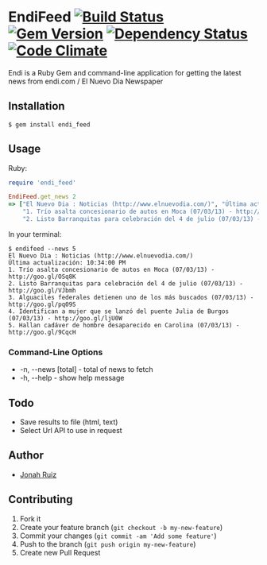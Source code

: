EndiFeed [![Build Status](https://travis-ci.org/jonahoffline/endi_feed.png?branch=master)](https://travis-ci.org/jonahoffline/endi_feed) [![Gem Version](https://badge.fury.io/rb/endi_feed.png)](http://badge.fury.io/rb/endi_feed) [![Dependency Status](https://gemnasium.com/jonahoffline/endi_feed.png)](https://gemnasium.com/jonahoffline/endi_feed) [![Code Climate](https://codeclimate.com/github/jonahoffline/endi_feed.png)](https://codeclimate.com/github/jonahoffline/endi_feed)
=================

Endi is a Ruby Gem and command-line application for getting the latest news from endi.com / El Nuevo Dia Newspaper

Installation
---------------------

    $ gem install endi_feed

## Usage ##

Ruby:

```ruby
require 'endi_feed'

EndiFeed.get_news 2
=> ["El Nuevo Dia : Noticias (http://www.elnuevodia.com/)", "Última actualización: 10:34:00 PM",
    "1. Trío asalta concesionario de autos en Moca (07/03/13) - http://goo.gl/OSq8K",
    "2. Listo Barranquitas para celebración del 4 de julio (07/03/13) - http://goo.gl/VJbmh"]

```

In your terminal:

```console
$ endifeed --news 5
El Nuevo Dia : Noticias (http://www.elnuevodia.com/)
Última actualización: 10:34:00 PM
1. Trío asalta concesionario de autos en Moca (07/03/13) - http://goo.gl/OSq8K
2. Listo Barranquitas para celebración del 4 de julio (07/03/13) - http://goo.gl/VJbmh
3. Alguaciles federales detienen uno de los más buscados (07/03/13) - http://goo.gl/pq09S
4. Identifican a mujer que se lanzó del puente Julia de Burgos (07/03/13) - http://goo.gl/ljU0W
5. Hallan cadáver de hombre desaparecido en Carolina (07/03/13) - http://goo.gl/9CqcH
```

### Command-Line Options ###

  * -n, --news [total]  - total of news to fetch
  * -h, --help          - show help message

## Todo
 * Save results to file (html, text)
 * Select Url API to use in request
 
## Author
  * [Jonah Ruiz](http://www.pixelhipsters.com)

## Contributing

1. Fork it
2. Create your feature branch (`git checkout -b my-new-feature`)
3. Commit your changes (`git commit -am 'Add some feature'`)
4. Push to the branch (`git push origin my-new-feature`)
5. Create new Pull Request
